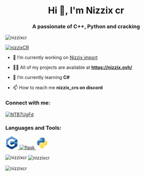 <h1 align="center">Hi 👋, I'm Nizzix cr</h1>
<h3 align="center">A passionate of C++, Python and cracking</h3>

<p align="left"> <img src="https://komarev.com/ghpvc/?username=nizzixcr&label=Profile%20views&color=0e75b6&style=flat" alt="nizzixcr" /> </p>

<p align="left"> <a href="https://github.com/ryo-ma/github-profile-trophy"><img src="https://github-profile-trophy.vercel.app/?username=nizzixCR" alt="nizzixCR" /></a> </p>

- 🔭 I’m currently working on [Nizzix import](https://github.com/nizzixCR/Temp-mail-py)

- 👨‍💻 All of my projects are available at **https://nizzix.ovh/**

- 🌱 I’m currently learning **C#**

- 📫 How to reach me **nizzix_crs on discord**

<h3 align="left">Connect with me:</h3>
<p align="left">
<a href="https://discord.gg/NTB7UgFd" target="blank"><img align="center" src="https://raw.githubusercontent.com/rahuldkjain/github-profile-readme-generator/master/src/images/icons/Social/discord.svg" alt="NTB7UgFd" height="30" width="40" /></a>
</p>

<h3 align="left">Languages and Tools:</h3>
<p align="left"> <a href="https://www.w3schools.com/cpp/" target="_blank" rel="noreferrer"> <img src="https://raw.githubusercontent.com/devicons/devicon/master/icons/cplusplus/cplusplus-original.svg" alt="cplusplus" width="40" height="40"/> </a> <a href="https://flask.palletsprojects.com/" target="_blank" rel="noreferrer"> <img src="https://flask.palletsprojects.com/en/stable/_static/flask-vertical.png" alt="flask" width="40" height="40"/> </a> <a href="https://www.python.org" target="_blank" rel="noreferrer"> <img src="https://raw.githubusercontent.com/devicons/devicon/master/icons/python/python-original.svg" alt="python" width="40" height="40"/> </a> </p>

<p><img align="left" src="https://github-readme-stats.vercel.app/api/top-langs?username=nizzixcr&show_icons=true&locale=en&layout=compact" alt="nizzixcr" /></p>

<p>&nbsp;<img align="center" src="https://github-readme-stats.vercel.app/api?username=nizzixcr&show_icons=true&locale=en" alt="nizzixcr" /></p>

<p><img align="center" src="https://github-readme-streak-stats.herokuapp.com/?user=nizzixcr&" alt="nizzixcr" /></p>
